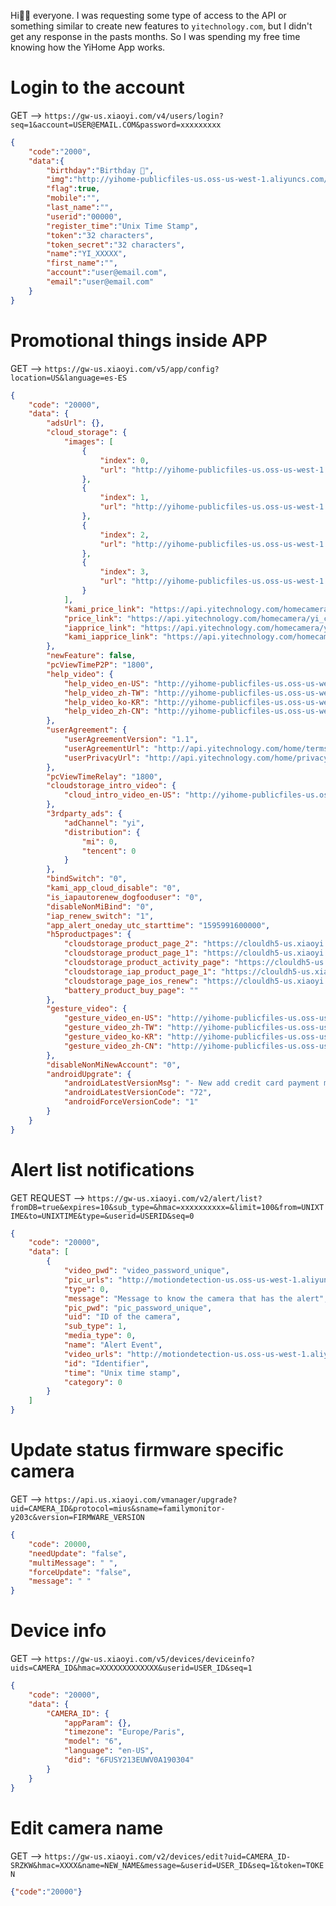 Hi👋🏼 everyone.
I was requesting some type of access to the API or something similar to create new features to `yitechnology.com`, but I didn't get any response in the pasts months.
So I was spending my free time knowing how the YiHome App works.

# Login to the account
GET --> `https://gw-us.xiaoyi.com/v4/users/login?seq=1&account=USER@EMAIL.COM&password=xxxxxxxxx`
```json
{
    "code":"2000",
    "data":{
        "birthday":"Birthday 🎂",
        "img":"http://yihome-publicfiles-us.oss-us-west-1.aliyuncs.com/userfiles/USERID/profile_img_XXXX.jpg?Expires=XXXX&OSSAccessKeyId=XXXXXXXX&Signature=XXXXXXXX",
        "flag":true,
        "mobile":"",
        "last_name":"",
        "userid":"00000",
        "register_time":"Unix Time Stamp",
        "token":"32 characters",
        "token_secret":"32 characters",
        "name":"YI_XXXXX",
        "first_name":"",
        "account":"user@email.com",
        "email":"user@email.com"
    }
}
```

# Promotional things inside APP
GET --> `https://gw-us.xiaoyi.com/v5/app/config?location=US&language=es-ES`
```json
{
    "code": "20000",
    "data": {
        "adsUrl": {},
        "cloud_storage": {
            "images": [
                {
                    "index": 0,
                    "url": "http://yihome-publicfiles-us.oss-us-west-1.aliyuncs.com/publicfiles/homecam/1-1080p_cloudstorage.png"
                },
                {
                    "index": 1,
                    "url": "http://yihome-publicfiles-us.oss-us-west-1.aliyuncs.com/publicfiles/homecam/2-encryption2.png"
                },
                {
                    "index": 2,
                    "url": "http://yihome-publicfiles-us.oss-us-west-1.aliyuncs.com/publicfiles/homecam/3-all_weather.png"
                },
                {
                    "index": 3,
                    "url": "http://yihome-publicfiles-us.oss-us-west-1.aliyuncs.com/publicfiles/homecam/4-people_counting.png"
                }
            ],
            "kami_price_link": "https://api.yitechnology.com/homecamera/yi_cloud_price_plans_ios.html",
            "price_link": "https://api.yitechnology.com/homecamera/yi_cloud_price_plans.html",
            "iapprice_link": "https://api.yitechnology.com/homecamera/yi_cloud_price_plans_ios.html",
            "kami_iapprice_link": "https://api.yitechnology.com/homecamera/yi_cloud_price_plans.html"
        },
        "newFeature": false,
        "pcViewTimeP2P": "1800",
        "help_video": {
            "help_video_en-US": "http://yihome-publicfiles-us.oss-us-west-1.aliyuncs.com/publicfiles/homecam/help/YiHome_Pairing_Tutorial_en_US.mp4",
            "help_video_zh-TW": "http://yihome-publicfiles-us.oss-us-west-1.aliyuncs.com/publicfiles/homecam/YiSmart-Connect-tutorial-zh-TW.mp4",
            "help_video_ko-KR": "http://yihome-publicfiles-us.oss-us-west-1.aliyuncs.com/publicfiles/homecam/YiSmart-Connect-tutorial-ko-KR.mp4",
            "help_video_zh-CN": "http://yihome-publicfiles-us.oss-us-west-1.aliyuncs.com/publicfiles/homecam/help/YiHome_Pairing_Tutorial_zh_CN.mp4"
        },
        "userAgreement": {
            "userAgreementVersion": "1.1",
            "userAgreementUrl": "http://api.yitechnology.com/home/terms_of_use?location=USA&lang=es-ES",
            "userPrivacyUrl": "http://api.yitechnology.com/home/privacy_agreement?location=USA&lang=es-ES"
        },
        "pcViewTimeRelay": "1800",
        "cloudstorage_intro_video": {
            "cloud_intro_video_en-US": "http://yihome-publicfiles-us.oss-us-west-1.aliyuncs.com/publicfiles/homecam/gesture/YiHomeCamera_CloudStorage_Tutorial_en_us.mp4"
        },
        "3rdparty_ads": {
            "adChannel": "yi",
            "distribution": {
                "mi": 0,
                "tencent": 0
            }
        },
        "bindSwitch": "0",
        "kami_app_cloud_disable": "0",
        "is_iapautorenew_dogfooduser": "0",
        "disableNonMiBind": "0",
        "iap_renew_switch": "1",
        "app_alert_oneday_utc_starttime": "1595991600000",
        "h5productpages": {
            "cloudstorage_product_page_2": "https://clouldh5-us.xiaoyi.com/h5/index.html",
            "cloudstorage_product_page_1": "https://clouldh5-us.xiaoyi.com/newh5/#/tobuy",
            "cloudstorage_product_activity_page": "https://clouldh5-us.xiaoyi.com/newh5/#/tobuy",
            "cloudstorage_iap_product_page_1": "https://clouldh5-us.xiaoyi.com/newh5/#/tobuy",
            "cloudstorage_page_ios_renew": "https://clouldh5-us.xiaoyi.com/h5/kamicloudplans.html",
            "battery_product_buy_page": ""
        },
        "gesture_video": {
            "gesture_video_en-US": "http://yihome-publicfiles-us.oss-us-west-1.aliyuncs.com/publicfiles/homecam/gesture/YiHomeCamera_Gesture_Tutorial_en_us.mp4",
            "gesture_video_zh-TW": "http://yihome-publicfiles-us.oss-us-west-1.aliyuncs.com/publicfiles/homecam/gesture/YiHomeCamera_Gesture_Tutorial_zh_cn.mp4",
            "gesture_video_ko-KR": "http://yihome-publicfiles-us.oss-us-west-1.aliyuncs.com/publicfiles/homecam/gesture/YiHomeCamera_Gesture_Tutorial_en_us.mp4",
            "gesture_video_zh-CN": "http://yihome-publicfiles-us.oss-us-west-1.aliyuncs.com/publicfiles/homecam/gesture/YiHomeCamera_Gesture_Tutorial_zh_cn.mp4"
        },
        "disableNonMiNewAccount": "0",
        "androidUpgrate": {
            "androidLatestVersionMsg": "- New add credit card payment method to subscribe YI Cloud.&&- Fixed bugs, optimized user experience.",
            "androidLatestVersionCode": "72",
            "androidForceVersionCode": "1"
        }
    }
}
```

# Alert list notifications
GET REQUEST --> `https://gw-us.xiaoyi.com/v2/alert/list?fromDB=true&expires=10&sub_type=&hmac=xxxxxxxxxx=&limit=100&from=UNIXTIME&to=UNIXTIME&type=&userid=USERID&seq=0`
```json
{
    "code": "20000",
    "data": [
        {
            "video_pwd": "video_password_unique",
            "pic_urls": "http://motiondetection-us.oss-us-west-1.aliyuncs.com/YEAR/MONTH/DAY/USERID/UID_UNIXTIMESTAMP_0.jpg?Expires=UNIXTIMESTAMP&OSSAccessKeyId=XXXXXX&Signature=XXXXXXXXXXXXX",
            "type": 0,
            "message": "Message to know the camera that has the alert",
            "pic_pwd": "pic_password_unique",
            "uid": "ID of the camera",
            "sub_type": 1,
            "media_type": 0,
            "name": "Alert Event",
            "video_urls": "http://motiondetection-us.oss-us-west-1.aliyuncs.com/YEAR/MONTH/DAY/USERID/UID_UNIXTIMESTAMP_0.mp4?Expires=UNIXTIMESTAMP&OSSAccessKeyId=XXXXXX&Signature=XXXXXXXXXXXXX",
            "id": "Identifier",
            "time": "Unix time stamp",
            "category": 0
        }
    ]
}
```
# Update status firmware specific camera
GET --> `https://api.us.xiaoyi.com/vmanager/upgrade?uid=CAMERA_ID&protocol=mius&sname=familymonitor-y203c&version=FIRMWARE_VERSION`
```json
{
    "code": 20000,
    "needUpdate": "false",
    "multiMessage": " ",
    "forceUpdate": "false",
    "message": " "
}
```

# Device info
GET --> `https://gw-us.xiaoyi.com/v5/devices/deviceinfo?uids=CAMERA_ID&hmac=XXXXXXXXXXXXX&userid=USER_ID&seq=1`
```json
{
    "code": "20000",
    "data": {
        "CAMERA_ID": {
            "appParam": {},
            "timezone": "Europe/Paris",
            "model": "6",
            "language": "en-US",
            "did": "6FUSY213EUWV0A190304"
        }
    }
}
```

# Edit camera name
GET --> `https://gw-us.xiaoyi.com/v2/devices/edit?uid=CAMERA_ID-SRZKW&hmac=XXXX&name=NEW_NAME&message=&userid=USER_ID&seq=1&token=TOKEN`
```json
{"code":"20000"}
```